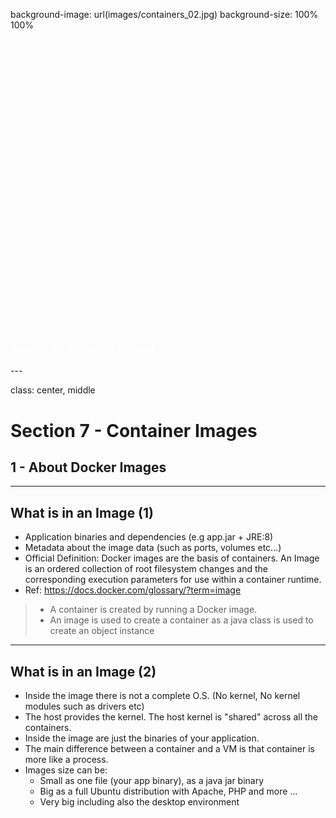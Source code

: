 background-image: url(images/containers_02.jpg)
background-size: 100% 100%

<h3 style="margin-top: 500px;">
<span style="color:white">
Section 7 - Container Images
</span>
</h3>
---

class: center, middle
# Section 7 - Container Images 
## 1 - About Docker Images 
---

## What is in an Image (1)
 - Application binaries and dependencies (e.g app.jar + JRE:8)
 - Metadata about the image data (such as ports, volumes etc...)
 - Official Definition: Docker images are the basis of containers. An Image is an ordered collection of root filesystem changes and the corresponding execution parameters for use within a container runtime. 
 - Ref: https://docs.docker.com/glossary/?term=image
 
> - A container is created by running a Docker image. 
> - An image is used to create a container as a java class is used to create an object instance
  
---

## What is in an Image (2) 
 - Inside the image there is not a complete O.S. (No kernel, No kernel modules such as drivers etc)
 - The host provides the kernel. The host kernel is "shared" across all the containers.  
 - Inside the image are just the binaries of your application.
 - The main difference between a container and a VM is that container is more like a process.
 - Images size can be:
   - Small as one file (your app binary), as a java jar binary
   - Big as a full Ubuntu distribution with Apache, PHP and more ...
   - Very big including also the desktop environment 
